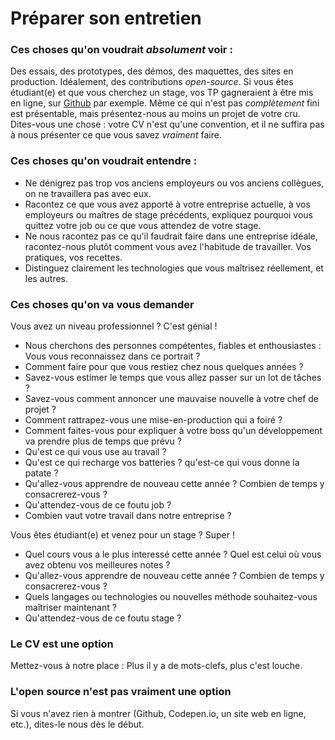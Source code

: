 # Préparer son entretien

### Ces choses qu'on voudrait *absolument* voir : 

Des essais, des prototypes, des démos, des maquettes, des sites en production. Idéalement, des contributions _open-source_. Si vous êtes étudiant(e) et que vous cherchez un stage, vos TP gagneraient à être mis en ligne, sur [Github](http://github.com/) par exemple. Même ce qui n'est pas _complètement_ fini est présentable, mais présentez-nous au moins un projet de votre cru. Dites-vous une chose : votre CV n'est qu'une convention, et il ne suffira pas à nous présenter ce que vous savez *vraiment* faire.

### Ces choses qu'on voudrait entendre : 

- Ne dénigrez pas trop vos anciens employeurs ou vos anciens collègues, on ne travaillera pas avec eux. 
- Racontez ce que vous avez apporté à votre entreprise actuelle, à vos employeurs ou maîtres de stage précédents, expliquez pourquoi vous quittez votre job ou ce que vous attendez de votre stage.
- Ne nous racontez pas ce qu'il faudrait faire dans une entreprise idéale, racontez-nous plutôt comment vous avez l'habitude de travailler. Vos pratiques, vos recettes.
- Distinguez clairement les technologies que vous maîtrisez réellement, et les autres.

### Ces choses qu'on va vous demander

Vous avez un niveau professionnel ? C'est génial !

- Nous cherchons des personnes compétentes, fiables et enthousiastes : Vous vous reconnaissez dans ce portrait ? 
- Comment faire pour que vous restiez chez nous quelques années ?
- Savez-vous estimer le temps que vous allez passer sur un lot de tâches ?
- Savez-vous comment annoncer une mauvaise nouvelle à votre chef de projet ?
- Comment rattrapez-vous une mise-en-production qui a foiré ?
- Comment faites-vous pour expliquer à votre boss qu'un développement va prendre plus de temps que prévu ?
- Qu'est ce qui vous use au travail ?
- Qu'est ce qui recharge vos batteries ? qu'est-ce qui vous donne la patate ?
- Qu'allez-vous apprendre de nouveau cette année ? Combien de temps y consacrerez-vous ?
- Qu'attendez-vous de ce foutu job ?
- Combien vaut votre travail dans notre entreprise ?

Vous êtes étudiant(e) et venez pour un stage ? Super !

- Quel cours vous a le plus interessé cette année ? Quel est celui où vous avez obtenu vos meilleures notes ?
- Qu'allez-vous apprendre de nouveau cette année ? Combien de temps y consacrerez-vous ?
- Quels langages ou technologies ou nouvelles méthode souhaitez-vous maîtriser maintenant ?
- Qu'attendez-vous de ce foutu stage ?


### Le CV est une option

Mettez-vous à notre place : Plus il y a de mots-clefs, plus c'est louche.

### L'open source n'est pas vraiment une option

Si vous n'avez rien à montrer (Github, Codepen.io, un site web en ligne, etc.), dites-le nous dès le début.


